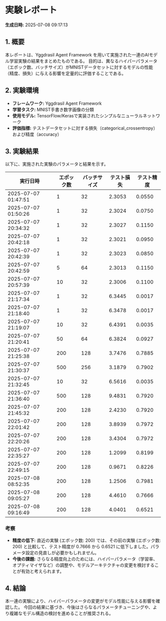 
# 実験レポート

**生成日時:** 2025-07-08 09:17:13

## 1. 概要

本レポートは、Yggdrasil Agent Framework を用いて実施された一連のAIモデル学習実験の結果をまとめたものである。
目的は、異なるハイパーパラメータ（エポック数、バッチサイズ）がMNISTデータセットに対するモデルの性能（精度、損失）に与える影響を定量的に評価することである。

## 2. 実験環境

- **フレームワーク:** Yggdrasil Agent Framework
- **学習タスク:** MNIST手書き数字画像の分類
- **使用モデル:** TensorFlow/Kerasで実装されたシンプルなニューラルネットワーク
- **評価指標:** テストデータセットに対する損失（categorical_crossentropy）および精度（accuracy）

## 3. 実験結果

以下に、実施された実験のパラメータと結果を示す。

| 実行日時 | エポック数 | バッチサイズ | テスト損失 | テスト精度 |
|---|---|---|---|---|
| 2025-07-07 01:47:51 | 1 | 32 | 2.3053 | 0.0550 |
| 2025-07-07 01:50:26 | 1 | 32 | 2.3024 | 0.0750 |
| 2025-07-07 20:34:32 | 1 | 32 | 2.3027 | 0.1150 |
| 2025-07-07 20:42:18 | 1 | 32 | 2.3021 | 0.0950 |
| 2025-07-07 20:42:39 | 1 | 32 | 2.3023 | 0.0850 |
| 2025-07-07 20:42:59 | 5 | 64 | 2.3013 | 0.1150 |
| 2025-07-07 20:57:39 | 10 | 32 | 2.3006 | 0.1100 |
| 2025-07-07 21:17:34 | 1 | 32 | 6.3445 | 0.0017 |
| 2025-07-07 21:18:40 | 1 | 32 | 6.3478 | 0.0017 |
| 2025-07-07 21:19:07 | 10 | 32 | 6.4391 | 0.0035 |
| 2025-07-07 21:20:41 | 50 | 64 | 6.3824 | 0.0927 |
| 2025-07-07 21:25:38 | 200 | 128 | 3.7476 | 0.7885 |
| 2025-07-07 21:30:37 | 500 | 256 | 3.1879 | 0.7902 |
| 2025-07-07 21:32:45 | 10 | 32 | 6.5616 | 0.0035 |
| 2025-07-07 21:36:40 | 500 | 128 | 9.4831 | 0.7920 |
| 2025-07-07 21:45:32 | 200 | 128 | 2.4230 | 0.7920 |
| 2025-07-07 22:01:42 | 200 | 128 | 3.8939 | 0.7972 |
| 2025-07-07 22:20:26 | 200 | 128 | 3.4304 | 0.7972 |
| 2025-07-07 22:35:27 | 200 | 128 | 1.2099 | 0.8199 |
| 2025-07-07 22:49:15 | 200 | 128 | 0.9671 | 0.8226 |
| 2025-07-08 08:52:35 | 200 | 128 | 1.2506 | 0.7981 |
| 2025-07-08 09:05:27 | 200 | 128 | 4.4610 | 0.7666 |
| 2025-07-08 09:16:49 | 200 | 128 | 4.0401 | 0.6521 |

### 考察

- **精度の低下:** 直近の実験 (エポック数: 200) では、その前の実験 (エポック数: 200) と比較して、テスト精度が 0.7666 から 0.6521 に低下しました。パラメータ設定の見直しが必要かもしれません。
- **今後の課題:** さらなる精度向上のためには、ハイパーパラメータ（学習率、オプティマイザなど）の調整や、モデルアーキテクチャの変更を検討することが有効と考えられます。

## 4. 結論

本一連の実験により、ハイパーパラメータの変更がモデル性能に与える影響を確認した。
今回の結果に基づき、今後はさらなるパラメータチューニングや、より複雑なモデル構造の検討を進めることが推奨される。
